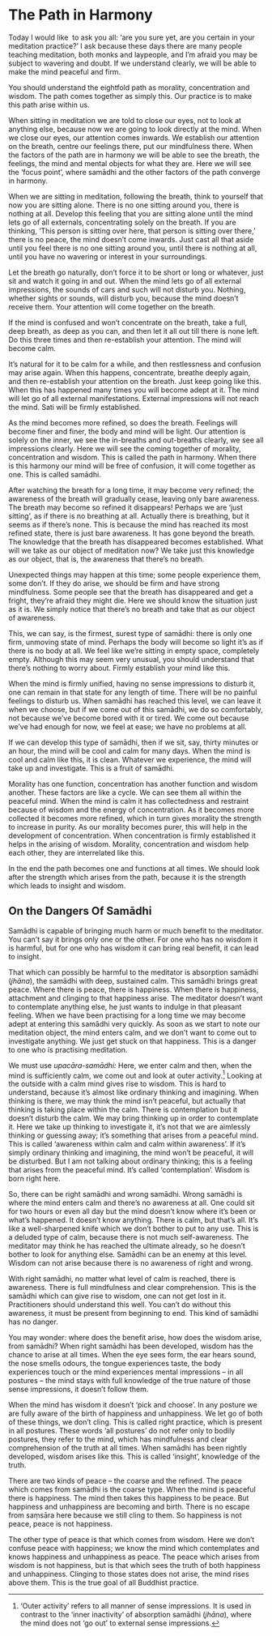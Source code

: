 The Path in Harmony
===================

<span class="dropcaps-first" markdown="1">T</span><span
class="dropcaps-words" markdown="1">oday I would like</span>&nbsp; to
ask you all: ‘are you sure yet, are you certain in your meditation
practice?’ I ask because these days there are many people teaching
meditation, both monks and laypeople, and I’m afraid you may be subject
to wavering and doubt. If we understand clearly, we will be able to make
the mind peaceful and firm.

You should understand the eightfold path as morality, concentration and
wisdom. The path comes together as simply this. Our practice is to make
this path arise within us.

When sitting in meditation we are told to close our eyes, not to look at
anything else, because now we are going to look directly at the mind.
When we close our eyes, our attention comes inwards. We establish our
attention on the breath, centre our feelings there, put our mindfulness
there. When the factors of the path are in harmony we will be able to
see the breath, the feelings, the mind and mental objects for what they
are. Here we will see the ‘focus point’, where samādhi and the other
factors of the path converge in harmony.

When we are sitting in meditation, following the breath, think to
yourself that now you are sitting alone. There is no one sitting around
you, there is nothing at all. Develop this feeling that you are sitting
alone until the mind lets go of all externals, concentrating solely on
the breath. If you are thinking, ‘This person is sitting over here, that
person is sitting over there,’ there is no peace, the mind doesn’t come
inwards. Just cast all that aside until you feel there is no one sitting
around you, until there is nothing at all, until you have no wavering or
interest in your surroundings.

Let the breath go naturally, don’t force it to be short or long or
whatever, just sit and watch it going in and out. When the mind lets go
of all external impressions, the sounds of cars and such will not
disturb you. Nothing, whether sights or sounds, will disturb you,
because the mind doesn’t receive them. Your attention will come together
on the breath.

If the mind is confused and won’t concentrate on the breath, take a
full, deep breath, as deep as you can, and then let it all out till
there is none left. Do this three times and then re-establish your
attention. The mind will become calm.

It’s natural for it to be calm for a while, and then restlessness and
confusion may arise again. When this happens, concentrate, breathe
deeply again, and then re-establish your attention on the breath. Just
keep going like this. When this has happened many times you will become
adept at it. The mind will let go of all external manifestations.
External impressions will not reach the mind. Sati will be firmly
established.

As the mind becomes more refined, so does the breath. Feelings will
become finer and finer, the body and mind will be light. Our attention
is solely on the inner, we see the in-breaths and out-breaths clearly,
we see all impressions clearly. Here we will see the coming together of
morality, concentration and wisdom. This is called the path in harmony.
When there is this harmony our mind will be free of confusion, it will
come together as one. This is called samādhi.

After watching the breath for a long time, it may become very refined;
the awareness of the breath will gradually cease, leaving only bare
awareness. The breath may become so refined it disappears! Perhaps we
are ‘just sitting’, as if there is no breathing at all. Actually there
is breathing, but it seems as if there’s none. This is because the mind
has reached its most refined state, there is just bare awareness. It has
gone beyond the breath. The knowledge that the breath has disappeared
becomes established. What will we take as our object of meditation now?
We take just this knowledge as our object, that is, the awareness that
there’s no breath.

Unexpected things may happen at this time; some people experience them,
some don’t. If they do arise, we should be firm and have strong
mindfulness. Some people see that the breath has disappeared and get a
fright, they’re afraid they might die. Here we should know the situation
just as it is. We simply notice that there’s no breath and take that as
our object of awareness.

This, we can say, is the firmest, surest type of samādhi: there is only
one firm, unmoving state of mind. Perhaps the body will become so light
it’s as if there is no body at all. We feel like we’re sitting in empty
space, completely empty. Although this may seem very unusual, you should
understand that there’s nothing to worry about. Firmly establish your
mind like this.

When the mind is firmly unified, having no sense impressions to disturb
it, one can remain in that state for any length of time. There will be
no painful feelings to disturb us. When samādhi has reached this level,
we can leave it when we choose, but if we come out of this samādhi, we
do so comfortably, not because we’ve become bored with it or tired. We
come out because we’ve had enough for now, we feel at ease; we have no
problems at all.

If we can develop this type of samādhi, then if we sit, say, thirty
minutes or an hour, the mind will be cool and calm for many days. When
the mind is cool and calm like this, it is clean. Whatever we
experience, the mind will take up and investigate. This is a fruit of
samādhi.

Morality has one function, concentration has another function and wisdom
another. These factors are like a cycle. We can see them all within the
peaceful mind. When the mind is calm it has collectedness and restraint
because of wisdom and the energy of concentration. As it becomes more
collected it becomes more refined, which in turn gives morality the
strength to increase in purity. As our morality becomes purer, this will
help in the development of concentration. When concentration is firmly
established it helps in the arising of wisdom. Morality, concentration
and wisdom help each other, they are interrelated like this.

In the end the path becomes one and functions at all times. We should
look after the strength which arises from the path, because it is the
strength which leads to insight and wisdom.

On the Dangers Of Samādhi
-------------------------

Samādhi is capable of bringing much harm or much benefit to the
meditator. You can’t say it brings only one or the other. For one who
has no wisdom it is harmful, but for one who has wisdom it can bring
real benefit, it can lead to insight.

That which can possibly be harmful to the meditator is absorption
samādhi (*jhāna*), the samādhi with deep, sustained calm. This samādhi
brings great peace. Where there is peace, there is happiness. When there
is happiness, attachment and clinging to that happiness arise. The
meditator doesn’t want to contemplate anything else, he just wants to
indulge in that pleasant feeling. When we have been practising for a
long time we may become adept at entering this samādhi very quickly. As
soon as we start to note our meditation object, the mind enters calm,
and we don’t want to come out to investigate anything. We just get stuck
on that happiness. This is a danger to one who is practising meditation.

We must use *upacāra-samādhi:* Here, we enter calm and then, when the
mind is sufficiently calm, we come out and look at outer activity.[^1]
Looking at the outside with a calm mind gives rise to wisdom. This is
hard to understand, because it’s almost like ordinary thinking and
imagining. When thinking is there, we may think the mind isn’t peaceful,
but actually that thinking is taking place within the calm. There is
contemplation but it doesn’t disturb the calm. We may bring thinking up
in order to contemplate it. Here we take up thinking to investigate it,
it’s not that we are aimlessly thinking or guessing away; it’s something
that arises from a peaceful mind. This is called ‘awareness within calm
and calm within awareness’. If it’s simply ordinary thinking and
imagining, the mind won’t be peaceful, it will be disturbed. But I am
not talking about ordinary thinking; this is a feeling that arises from
the peaceful mind. It’s called ‘contemplation’. Wisdom is born right
here.

So, there can be right samādhi and wrong samādhi. Wrong samādhi is where
the mind enters calm and there’s no awareness at all. One could sit for
two hours or even all day but the mind doesn’t know where it’s been or
what’s happened. It doesn’t know anything. There is calm, but that’s
all. It’s like a well-sharpened knife which we don’t bother to put to
any use. This is a deluded type of calm, because there is not much
self-awareness. The meditator may think he has reached the ultimate
already, so he doesn’t bother to look for anything else. Samādhi can be
an enemy at this level. Wisdom can not arise because there is no
awareness of right and wrong.

With right samādhi, no matter what level of calm is reached, there is
awareness. There is full mindfulness and clear comprehension. This is
the samādhi which can give rise to wisdom, one can not get lost in it.
Practitioners should understand this well. You can’t do without this
awareness, it must be present from beginning to end. This kind of
samādhi has no danger.

You may wonder: where does the benefit arise, how does the wisdom arise,
from samādhi? When right samādhi has been developed, wisdom has the
chance to arise at all times. When the eye sees form, the ear hears
sound, the nose smells odours, the tongue experiences taste, the body
experiences touch or the mind experiences mental impressions – in all
postures – the mind stays with full knowledge of the true nature of
those sense impressions, it doesn’t follow them.

When the mind has wisdom it doesn’t ‘pick and choose’. In any posture we
are fully aware of the birth of happiness and unhappiness. We let go of
both of these things, we don’t cling. This is called right practice,
which is present in all postures. These words ‘all postures’ do not
refer only to bodily postures, they refer to the mind, which has
mindfulness and clear comprehension of the truth at all times. When
samādhi has been rightly developed, wisdom arises like this. This is
called ‘insight’, knowledge of the truth.

There are two kinds of peace – the coarse and the refined. The peace
which comes from samādhi is the coarse type. When the mind is peaceful
there is happiness. The mind then takes this happiness to be peace. But
happiness and unhappiness are becoming and birth. There is no escape
from saṃsāra here because we still cling to them. So happiness is not
peace, peace is not happiness.

The other type of peace is that which comes from wisdom. Here we don’t
confuse peace with happiness; we know the mind which contemplates and
knows happiness and unhappiness as peace. The peace which arises from
wisdom is not happiness, but is that which sees the truth of both
happiness and unhappiness. Clinging to those states does not arise, the
mind rises above them. This is the true goal of all Buddhist practice.

[^1]: ‘Outer activity’ refers to all manner of sense impressions. It is
    used in contrast to the ‘inner inactivity’ of absorption samādhi
    (*jhāna*), where the mind does not ‘go out’ to external sense
    impressions.
